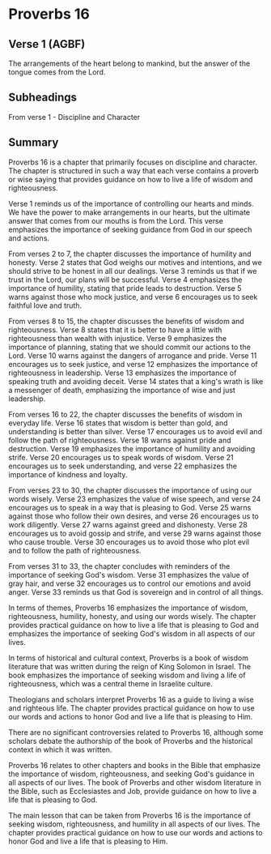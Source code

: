 # Proverbs 16

## Verse 1 (AGBF)

The arrangements of the heart belong to mankind, but the answer of the tongue comes from the Lord.

## Subheadings

From verse 1 - Discipline and Character

## Summary

Proverbs 16 is a chapter that primarily focuses on discipline and character. The chapter is structured in such a way that each verse contains a proverb or wise saying that provides guidance on how to live a life of wisdom and righteousness.

Verse 1 reminds us of the importance of controlling our hearts and minds. We have the power to make arrangements in our hearts, but the ultimate answer that comes from our mouths is from the Lord. This verse emphasizes the importance of seeking guidance from God in our speech and actions.

From verses 2 to 7, the chapter discusses the importance of humility and honesty. Verse 2 states that God weighs our motives and intentions, and we should strive to be honest in all our dealings. Verse 3 reminds us that if we trust in the Lord, our plans will be successful. Verse 4 emphasizes the importance of humility, stating that pride leads to destruction. Verse 5 warns against those who mock justice, and verse 6 encourages us to seek faithful love and truth.

From verses 8 to 15, the chapter discusses the benefits of wisdom and righteousness. Verse 8 states that it is better to have a little with righteousness than wealth with injustice. Verse 9 emphasizes the importance of planning, stating that we should commit our actions to the Lord. Verse 10 warns against the dangers of arrogance and pride. Verse 11 encourages us to seek justice, and verse 12 emphasizes the importance of righteousness in leadership. Verse 13 emphasizes the importance of speaking truth and avoiding deceit. Verse 14 states that a king's wrath is like a messenger of death, emphasizing the importance of wise and just leadership.

From verses 16 to 22, the chapter discusses the benefits of wisdom in everyday life. Verse 16 states that wisdom is better than gold, and understanding is better than silver. Verse 17 encourages us to avoid evil and follow the path of righteousness. Verse 18 warns against pride and destruction. Verse 19 emphasizes the importance of humility and avoiding strife. Verse 20 encourages us to speak words of wisdom. Verse 21 encourages us to seek understanding, and verse 22 emphasizes the importance of kindness and loyalty.

From verses 23 to 30, the chapter discusses the importance of using our words wisely. Verse 23 emphasizes the value of wise speech, and verse 24 encourages us to speak in a way that is pleasing to God. Verse 25 warns against those who follow their own desires, and verse 26 encourages us to work diligently. Verse 27 warns against greed and dishonesty. Verse 28 encourages us to avoid gossip and strife, and verse 29 warns against those who cause trouble. Verse 30 encourages us to avoid those who plot evil and to follow the path of righteousness.

From verses 31 to 33, the chapter concludes with reminders of the importance of seeking God's wisdom. Verse 31 emphasizes the value of gray hair, and verse 32 encourages us to control our emotions and avoid anger. Verse 33 reminds us that God is sovereign and in control of all things.

In terms of themes, Proverbs 16 emphasizes the importance of wisdom, righteousness, humility, honesty, and using our words wisely. The chapter provides practical guidance on how to live a life that is pleasing to God and emphasizes the importance of seeking God's wisdom in all aspects of our lives.

In terms of historical and cultural context, Proverbs is a book of wisdom literature that was written during the reign of King Solomon in Israel. The book emphasizes the importance of seeking wisdom and living a life of righteousness, which was a central theme in Israelite culture.

Theologians and scholars interpret Proverbs 16 as a guide to living a wise and righteous life. The chapter provides practical guidance on how to use our words and actions to honor God and live a life that is pleasing to Him.

There are no significant controversies related to Proverbs 16, although some scholars debate the authorship of the book of Proverbs and the historical context in which it was written.

Proverbs 16 relates to other chapters and books in the Bible that emphasize the importance of wisdom, righteousness, and seeking God's guidance in all aspects of our lives. The book of Proverbs and other wisdom literature in the Bible, such as Ecclesiastes and Job, provide guidance on how to live a life that is pleasing to God.

The main lesson that can be taken from Proverbs 16 is the importance of seeking wisdom, righteousness, and humility in all aspects of our lives. The chapter provides practical guidance on how to use our words and actions to honor God and live a life that is pleasing to Him.